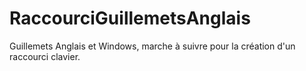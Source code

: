 # RaccourciGuillemetsAnglais
Guillemets Anglais et Windows, marche à suivre pour la création d'un raccourci clavier.
